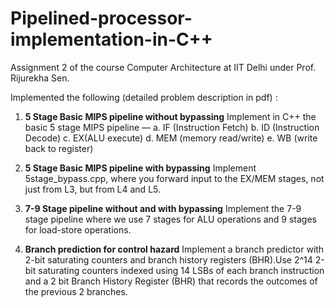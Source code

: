 # Pipelined-processor-implementation-in-C++
Assignment 2 of the course Computer Architecture at IIT Delhi under Prof. Rijurekha Sen. 

Implemented the following (detailed problem description in pdf) :

1. **5 Stage Basic MIPS pipeline without bypassing**
   Implement in C++ the basic 5 stage MIPS pipeline —
   a. IF (Instruction Fetch)
   b. ID (Instruction Decode)
   c. EX(ALU execute)
   d. MEM (memory read/write)
   e. WB (write back to register)

2. **5 Stage Basic MIPS pipeline with bypassing** 
   Implement 5stage_bypass.cpp, where you forward input to the EX/MEM stages, not just from L3, but from L4 and L5.

3. **7-9 Stage pipeline without and with bypassing**
   Implement the 7-9 stage pipeline where we use 7 stages for ALU operations and 9 stages for
load-store operations.

4. **Branch prediction for control hazard**
   Implement a branch predictor with 2-bit saturating counters and branch history registers (BHR).Use 2^14 2-bit saturating counters indexed using 14 LSBs of each branch instruction and a 2 bit Branch History Register (BHR) that records the outcomes of the previous 2 branches.

